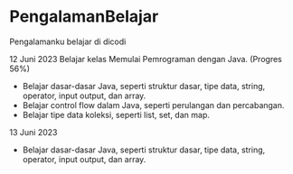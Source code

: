 # PengalamanBelajar
Pengalamanku belajar di dicodi

12 Juni 2023
Belajar kelas Memulai Pemrograman dengan Java. (Progres 56%)
  * Belajar dasar-dasar Java, seperti struktur dasar, tipe data, string, operator, input output, dan array.
  * Belajar control flow dalam Java, seperti perulangan dan percabangan.
  * Belajar tipe data koleksi, seperti list, set, dan map.

13 Juni 2023
  * Belajar dasar-dasar Java, seperti struktur dasar, tipe data, string, operator, input output, dan array.
